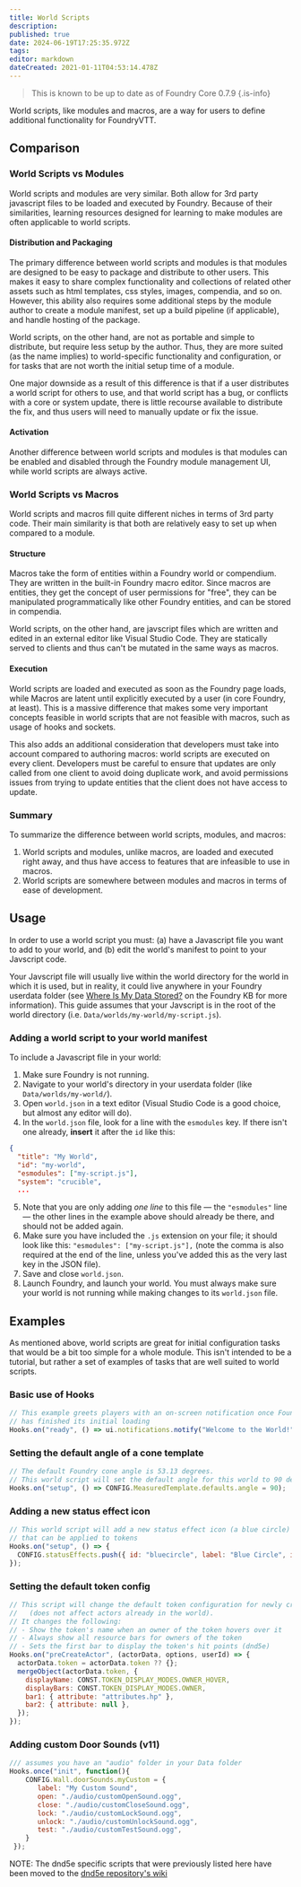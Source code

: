 ```yaml
---
title: World Scripts
description: 
published: true
date: 2024-06-19T17:25:35.972Z
tags: 
editor: markdown
dateCreated: 2021-01-11T04:53:14.478Z
---
```


> This is known to be up to date as of Foundry Core 0.7.9
{.is-info}


World scripts, like modules and macros, are a way for users to define additional functionality for FoundryVTT.

## Comparison

### World Scripts vs Modules
World scripts and modules are very similar. Both allow for 3rd party javascript files to be loaded and executed by Foundry. Because of their similarities, learning resources designed for learning to make modules are often applicable to world scripts.

#### Distribution and Packaging
The primary difference between world scripts and modules is that modules are designed to be easy to package and distribute to other users. This makes it easy to share complex functionality and collections of related other assets such as html templates, css styles, images, compendia, and so on. However, this ability also requires some additional steps by the module author to create a module manifest, set up a build pipeline (if applicable), and handle hosting of the package.

World scripts, on the other hand, are not as portable and simple to distribute, but require less setup by the author. Thus, they are more suited (as the name implies) to world-specific functionality and configuration, or for tasks that are not worth the initial setup time of a module.

One major downside as a result of this difference is that if a user distributes a world script for others to use, and that world script has a bug, or conflicts with a core or system update, there is little recourse available to distribute the fix, and thus users will need to manually update or fix the issue.

#### Activation
Another difference between world scripts and modules is that modules can be enabled and disabled through the Foundry module management UI, while world scripts are always active.

### World Scripts vs Macros
World scripts and macros fill quite different niches in terms of 3rd party code. Their main similarity is that both are relatively easy to set up when compared to a module.

#### Structure
Macros take the form of entities within a Foundry world or compendium. They are written in the built-in Foundry macro editor. Since macros are entities, they get the concept of user permissions for "free", they can be manipulated programmatically like other Foundry entities, and can be stored in compendia.

World scripts, on the other hand, are javscript files which are written and edited in an external editor like Visual Studio Code. They are statically served to clients and thus can't be mutated in the same ways as macros.

#### Execution
World scripts are loaded and executed as soon as the Foundry page loads, while Macros are latent until explicitly executed by a user (in core Foundry, at least). This is a massive difference that makes some very important concepts feasible in world scripts that are not feasible with macros, such as usage of hooks and sockets.

This also adds an additional consideration that developers must take into account compared to authoring macros: world scripts are executed on every client. Developers must be careful to ensure that updates are only called from one client to avoid doing duplicate work, and avoid permissions issues from trying to update entities that the client does not have access to update.

### Summary
To summarize the difference between world scripts, modules, and macros:

1. World scripts and modules, unlike macros, are loaded and executed right away, and thus have access to features that are infeasible to use in macros.
2. World scripts are somewhere between modules and macros in terms of ease of development.

## Usage
In order to use a world script you must: (a) have a Javascript file you want to add to your world, and (b) edit the world's manifest to point to your Javscript code.

Your Javscript file will usually live within the world directory for the world in which it is used, but in reality, it could live anywhere in your Foundry userdata folder (see [Where Is My Data Stored?](https://foundryvtt.com/article/configuration/#where-user-data) on the Foundry KB for more information). This guide assumes that your Javscript is in the root of the world directory (i.e. `Data/worlds/my-world/my-script.js`).


### Adding a world script to your world manifest
To include a Javascript file in your world:
1. Make sure Foundry is not running.
2. Navigate to your world's directory in your userdata folder (like `Data/worlds/my-world/`).
3. Open `world.json` in a text editor (Visual Studio Code is a good choice, but almost any editor will do).
4. In the `world.json` file, look for a line with the `esmodules` key. If there isn't one already, **insert** it after the `id` like this:
```json
{
  "title": "My World",
  "id": "my-world",
  "esmodules": ["my-script.js"],
  "system": "crucible",
  ...
  ```
5. Note that you are only adding *one line* to this file — the `"esmodules"` line — the other lines in the example above should already be there, and should not be added again.
6. Make sure you have included the `.js` extension on your file; it should look like this: `"esmodules": ["my-script.js"],` (note the comma is also required at the end of the line, unless you've added this as the very last key in the JSON file).
7. Save and close `world.json`.
8. Launch Foundry, and launch your world. You must always make sure your world is not running while making changes to its `world.json` file.

## Examples

As mentioned above, world scripts are great for initial configuration tasks that would be a bit too simple for a whole module. This isn't intended to be a tutorial, but rather a set of examples of tasks that are well suited to world scripts.

### Basic use of Hooks
```js
// This example greets players with an on-screen notification once Foundry
// has finished its initial loading
Hooks.on("ready", () => ui.notifications.notify("Welcome to the World!"));
```

### Setting the default angle of a cone template
```js
// The default Foundry cone angle is 53.13 degrees.
// This world script will set the default angle for this world to 90 degrees.
Hooks.on("setup", () => CONFIG.MeasuredTemplate.defaults.angle = 90);
```

### Adding a new status effect icon
```js
// This world script will add a new status effect icon (a blue circle)
// that can be applied to tokens
Hooks.on("setup", () => {
  CONFIG.statusEffects.push({ id: "bluecircle", label: "Blue Circle", icon: "path/to/blue-circle.png" })
});
```

### Setting the default token config
```js
// This script will change the default token configuration for newly created or imported actors
//   (does not affect actors already in the world).
// It changes the following:
// - Show the token's name when an owner of the token hovers over it
// - Always show all resource bars for owners of the token
// - Sets the first bar to display the token's hit points (dnd5e)
Hooks.on("preCreateActor", (actorData, options, userId) => {
  actorData.token = actorData.token ?? {};
  mergeObject(actorData.token, {
    displayName: CONST.TOKEN_DISPLAY_MODES.OWNER_HOVER,
    displayBars: CONST.TOKEN_DISPLAY_MODES.OWNER,
    bar1: { attribute: "attributes.hp" },
    bar2: { attribute: null },
  });
});

```
### Adding custom Door Sounds (v11)
```js
/// assumes you have an "audio" folder in your Data folder
Hooks.once("init", function(){
    CONFIG.Wall.doorSounds.myCustom = {
       label: "My Custom Sound",
       open: "./audio/customOpenSound.ogg",
       close: "./audio/customCloseSound.ogg",
       lock: "./audio/customLockSound.ogg",
       unlock: "./audio/customUnlockSound.ogg",
       test: "./audio/customTestSound.ogg",
    }
 });
```

NOTE:
The dnd5e specific scripts that were previously listed here have been moved to the [dnd5e repository's wiki](https://github.com/foundryvtt/dnd5e/wiki/Modifying-Your-Game-with-Scripts#examples)